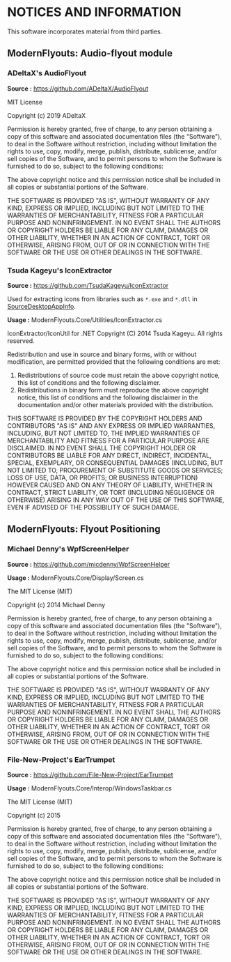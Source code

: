 # NOTICES AND INFORMATION

This software incorporates material from third parties.

## ModernFlyouts: Audio-flyout module

### ADeltaX's AudioFlyout

**Source :** https://github.com/ADeltaX/AudioFlyout

MIT License

Copyright (c) 2019 ADeltaX

Permission is hereby granted, free of charge, to any person obtaining a copy
of this software and associated documentation files (the "Software"), to deal
in the Software without restriction, including without limitation the rights
to use, copy, modify, merge, publish, distribute, sublicense, and/or sell
copies of the Software, and to permit persons to whom the Software is
furnished to do so, subject to the following conditions:

The above copyright notice and this permission notice shall be included in all
copies or substantial portions of the Software.

THE SOFTWARE IS PROVIDED "AS IS", WITHOUT WARRANTY OF ANY KIND, EXPRESS OR
IMPLIED, INCLUDING BUT NOT LIMITED TO THE WARRANTIES OF MERCHANTABILITY,
FITNESS FOR A PARTICULAR PURPOSE AND NONINFRINGEMENT. IN NO EVENT SHALL THE
AUTHORS OR COPYRIGHT HOLDERS BE LIABLE FOR ANY CLAIM, DAMAGES OR OTHER
LIABILITY, WHETHER IN AN ACTION OF CONTRACT, TORT OR OTHERWISE, ARISING FROM,
OUT OF OR IN CONNECTION WITH THE SOFTWARE OR THE USE OR OTHER DEALINGS IN THE
SOFTWARE.

### Tsuda Kageyu's IconExtractor

**Source :** https://github.com/TsudaKageyu/IconExtractor

Used for extracting icons from libraries such as `*.exe` and `*.dll` in [SourceDesktopAppInfo](ModernFlyouts.Core/Media/Source/SourceDesktopAppInfo.cs).

**Usage :** ModernFlyouts.Core/Utilities/IconExtractor.cs

IconExtractor/IconUtil for .NET
Copyright (C) 2014 Tsuda Kageyu. All rights reserved.

Redistribution and use in source and binary forms, with or without
modification, are permitted provided that the following conditions
are met:

 1. Redistributions of source code must retain the above copyright
    notice, this list of conditions and the following disclaimer.
 2. Redistributions in binary form must reproduce the above copyright
    notice, this list of conditions and the following disclaimer in the
    documentation and/or other materials provided with the distribution.

THIS SOFTWARE IS PROVIDED BY THE COPYRIGHT HOLDERS AND CONTRIBUTORS
"AS IS" AND ANY EXPRESS OR IMPLIED WARRANTIES, INCLUDING, BUT NOT LIMITED
TO, THE IMPLIED WARRANTIES OF MERCHANTABILITY AND FITNESS FOR A
PARTICULAR PURPOSE ARE DISCLAIMED. IN NO EVENT SHALL THE COPYRIGHT HOLDER
OR CONTRIBUTORS BE LIABLE FOR ANY DIRECT, INDIRECT, INCIDENTAL, SPECIAL,
EXEMPLARY, OR CONSEQUENTIAL DAMAGES (INCLUDING, BUT NOT LIMITED TO,
PROCUREMENT OF SUBSTITUTE GOODS OR SERVICES; LOSS OF USE, DATA, OR
PROFITS; OR BUSINESS INTERRUPTION) HOWEVER CAUSED AND ON ANY THEORY OF
LIABILITY, WHETHER IN CONTRACT, STRICT LIABILITY, OR TORT (INCLUDING
NEGLIGENCE OR OTHERWISE) ARISING IN ANY WAY OUT OF THE USE OF THIS
SOFTWARE, EVEN IF ADVISED OF THE POSSIBILITY OF SUCH DAMAGE.

## ModernFlyouts: Flyout Positioning

### Michael Denny's WpfScreenHelper

**Source :** https://github.com/micdenny/WpfScreenHelper

**Usage :** ModernFlyouts.Core/Display/Screen.cs

The MIT License (MIT)

Copyright (c) 2014 Michael Denny

Permission is hereby granted, free of charge, to any person obtaining a copy
of this software and associated documentation files (the "Software"), to deal
in the Software without restriction, including without limitation the rights
to use, copy, modify, merge, publish, distribute, sublicense, and/or sell
copies of the Software, and to permit persons to whom the Software is
furnished to do so, subject to the following conditions:

The above copyright notice and this permission notice shall be included in all
copies or substantial portions of the Software.

THE SOFTWARE IS PROVIDED "AS IS", WITHOUT WARRANTY OF ANY KIND, EXPRESS OR
IMPLIED, INCLUDING BUT NOT LIMITED TO THE WARRANTIES OF MERCHANTABILITY,
FITNESS FOR A PARTICULAR PURPOSE AND NONINFRINGEMENT. IN NO EVENT SHALL THE
AUTHORS OR COPYRIGHT HOLDERS BE LIABLE FOR ANY CLAIM, DAMAGES OR OTHER
LIABILITY, WHETHER IN AN ACTION OF CONTRACT, TORT OR OTHERWISE, ARISING FROM,
OUT OF OR IN CONNECTION WITH THE SOFTWARE OR THE USE OR OTHER DEALINGS IN THE
SOFTWARE.

### File-New-Project's EarTrumpet

**Source :** https://github.com/File-New-Project/EarTrumpet

**Usage :** ModernFlyouts.Core/Interop/WindowsTaskbar.cs

The MIT License (MIT)

Copyright (c) 2015

Permission is hereby granted, free of charge, to any person obtaining a copy
of this software and associated documentation files (the "Software"), to deal
in the Software without restriction, including without limitation the rights
to use, copy, modify, merge, publish, distribute, sublicense, and/or sell
copies of the Software, and to permit persons to whom the Software is
furnished to do so, subject to the following conditions:

The above copyright notice and this permission notice shall be included in all
copies or substantial portions of the Software.

THE SOFTWARE IS PROVIDED "AS IS", WITHOUT WARRANTY OF ANY KIND, EXPRESS OR
IMPLIED, INCLUDING BUT NOT LIMITED TO THE WARRANTIES OF MERCHANTABILITY,
FITNESS FOR A PARTICULAR PURPOSE AND NONINFRINGEMENT. IN NO EVENT SHALL THE
AUTHORS OR COPYRIGHT HOLDERS BE LIABLE FOR ANY CLAIM, DAMAGES OR OTHER
LIABILITY, WHETHER IN AN ACTION OF CONTRACT, TORT OR OTHERWISE, ARISING FROM,
OUT OF OR IN CONNECTION WITH THE SOFTWARE OR THE USE OR OTHER DEALINGS IN THE
SOFTWARE.
